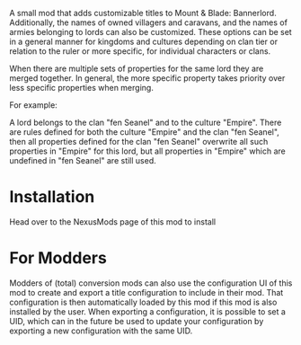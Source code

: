 A small mod that adds customizable titles to Mount & Blade: Bannerlord. Additionally, the names of owned villagers and caravans, and the names of armies belonging to lords can also be customized.
These options can be set in a general manner for kingdoms and cultures depending on clan tier or relation to the ruler or more specific, for individual characters or clans.

When there are multiple sets of properties for the same lord they are merged together. In general, the more specific property takes priority over less specific properties when merging.

For example:

A lord belongs to the clan "fen Seanel" and to the culture "Empire". There are rules defined for both the culture "Empire" and the clan "fen Seanel", then all properties defined for the clan "fen Seanel" overwrite all such properties in "Empire" for this lord, but all properties in "Empire" which are undefined in "fen Seanel" are still used.

# Installation

Head over to the NexusMods page of this mod to install

# For Modders

Modders of (total) conversion mods can also use the configuration UI of this mod to create and export a title configuration to include in their mod. That configuration is then automatically loaded by this mod if this mod is also installed by the user. When exporting a configuration, it is possible to set a UID, which can in the future be used to update your configuration by exporting a new configuration with the same UID.
